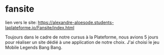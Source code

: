 # fansite

lien vers le site: https://alexandre-aloesode.students-laplateforme.io/Fansite/index.html

Toujours dans le cadre de notre cursus à la Plateforme, nous avions 5 jours pour réaliser un site dédié à une application de notre choix.
J'ai choisi le jeu Mobile Legends Bang Bang.
